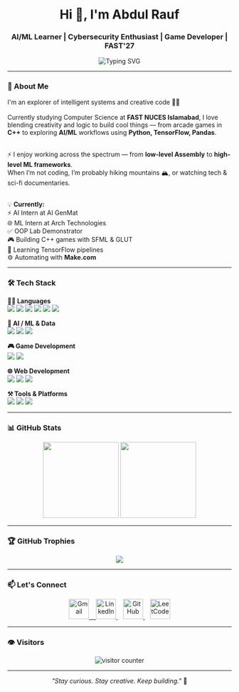 
<h1 align="center">Hi 👋, I'm Abdul Rauf</h1>
<h3 align="center">AI/ML Learner | Cybersecurity Enthusiast | Game Developer | FAST'27</h3>

<p align="center">
  <img src="https://readme-typing-svg.demolab.com?font=Fira+Code&duration=3000&pause=500&color=F58A07&center=true&width=850&lines=Exploring+Artificial+Intelligence+,+Machine+Learning+%26+Cybersecurity;Building+Python+%7C+C%2B%2B+%7C+Assembly+%7C+HTML+%7C+JS;Game+Developer+%7C+Web+Learner+%7C+Tech+Explorer;Games+with+C%2B%2B+%26+SFML;Always+Learning+Something+New" alt="Typing SVG" />
</p>

---

### 🧠 About Me

<p align="left">
I'm an explorer of intelligent systems and creative code 👨‍💻<br><br>
Currently studying Computer Science at <strong>FAST NUCES Islamabad</strong>, I love blending creativity and logic to build cool things — from arcade games in <strong>C++</strong> to exploring <strong>AI/ML</strong> workflows using <strong>Python, TensorFlow, Pandas</strong>.<br><br>

⚡ I enjoy working across the spectrum — from <strong>low-level Assembly</strong> to <strong>high-level ML frameworks</strong>.<br>
When I’m not coding, I’m probably hiking mountains 🏔️, or watching tech & sci-fi documentaries. <br><br>

💡 <strong>Currently:</strong><br>
⚡ AI Intern at AI GenMat<br>
🌐 ML Intern at Arch Technologies<br>
✅ OOP Lab Demonstrator<br>
🎮 Building C++ games with SFML & GLUT<br>
🧪 Learning TensorFlow pipelines<br>
⚙️ Automating with <strong>Make.com</strong>
</p>

---

### 🛠️ Tech Stack

<p align="left"><strong>👨‍💻 Languages</strong><br>
<img src="https://img.shields.io/badge/C-00589C?style=flat&logo=c&logoColor=white"/>
<img src="https://img.shields.io/badge/C++-00599C?style=flat&logo=c%2B%2B&logoColor=white"/>
<img src="https://img.shields.io/badge/Java-ED8B00?style=flat&logo=java&logoColor=white"/>
<img src="https://img.shields.io/badge/Python-3670A0?style=flat&logo=python&logoColor=white"/>
<img src="https://img.shields.io/badge/R-276DC3?style=flat&logo=r&logoColor=white"/>
<img src="https://img.shields.io/badge/Assembly-525252?style=flat&logo=amd&logoColor=white"/>
</p>

<p align="left"><strong>🤖 AI / ML & Data</strong><br>
<img src="https://img.shields.io/badge/TensorFlow-FF6F00?style=flat&logo=tensorflow&logoColor=white"/>
<img src="https://img.shields.io/badge/NumPy-013243?style=flat&logo=numpy"/>
<img src="https://img.shields.io/badge/Pandas-150458?style=flat&logo=pandas"/>
</p>

<p align="left"><strong>🎮 Game Development</strong><br>
<img src="https://img.shields.io/badge/SFML-2E8B57?style=flat&logo=sfml&logoColor=white"/>
<img src="https://img.shields.io/badge/GLUT-FF4500?style=flat&logo=opengl"/>
</p>

<p align="left"><strong>🌐 Web Development</strong><br>
<img src="https://img.shields.io/badge/HTML5-E34F26?style=flat&logo=html5&logoColor=white"/>
<img src="https://img.shields.io/badge/CSS3-1572B6?style=flat&logo=css3&logoColor=white"/>
<img src="https://img.shields.io/badge/JavaScript-F7DF1E?style=flat&logo=javascript&logoColor=black"/>
</p>

<p align="left"><strong>⚒️ Tools & Platforms</strong><br>
<img src="https://img.shields.io/badge/Git-F05032?style=flat&logo=git&logoColor=white"/>
<img src="https://img.shields.io/badge/Linux-000?style=flat&logo=linux"/>
<img src="https://img.shields.io/badge/Make.com-000?style=flat&logo=make"/>
</p>

---

### 📊 GitHub Stats

<p align="center">
  <img src="https://github-readme-stats.vercel.app/api?username=rauf17&show_icons=true&theme=radical" height="170px"/>
  <img src="https://github-readme-stats.vercel.app/api/top-langs/?username=rauf17&layout=compact&theme=radical" height="170px"/>
</p>

---

### 🏆 GitHub Trophies

<p align="center">
  <img src="https://github-profile-trophy.vercel.app/?username=rauf17&theme=radical&no-frame=true&margin-w=10"/>
</p>

---

### 📫 Let's Connect

<p align="center">
 <a href="https://mail.google.com/mail/?view=cm&fs=1&to=connect2rauf17@gmail.com" target="_blank">
  <img src="https://img.icons8.com/color/48/gmail-new.png" width="45" alt="Gmail"/>
  &nbsp;&nbsp;
  <a href="https://linkedin.com/in/abdul-rauf-363b65352">
    <img src="https://img.icons8.com/color/48/linkedin.png" width="45" alt="LinkedIn"/>
  </a>
  &nbsp;&nbsp;
  <a href="https://github.com/rauf17">
    <img src="https://img.icons8.com/ios-glyphs/48/000000/github.png" width="45" alt="GitHub"/>
  </a>
  &nbsp;&nbsp;
  <a href="https://leetcode.com/u/Abdul_Rauf17/">
    <img src="https://img.icons8.com/external-tal-revivo-color-tal-revivo/48/external-level-up-your-coding-skills-and-quickly-land-a-job-logo-color-tal-revivo.png" width="45" alt="LeetCode"/>
  </a>
</p>

---

### 👁️ Visitors

<p align="center">
  <img src="https://komarev.com/ghpvc/?username=rauf17&label=Visitors&style=for-the-badge&color=blueviolet" alt="visitor counter"/>
</p>

---

<p align="center"><i>"Stay curious. Stay creative. Keep building."</i> 🚀</p>
